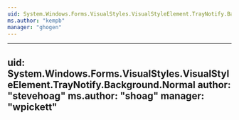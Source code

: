 ```yaml
---
uid: System.Windows.Forms.VisualStyles.VisualStyleElement.TrayNotify.Background
ms.author: "kempb"
manager: "ghogen"
---
```


---
uid: System.Windows.Forms.VisualStyles.VisualStyleElement.TrayNotify.Background.Normal
author: "stevehoag"
ms.author: "shoag"
manager: "wpickett"
---
